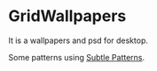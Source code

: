 GridWallpapers
==============

It is a wallpapers and psd for desktop.

Some patterns using [Subtle Patterns](http://subtlepatterns.com/).
